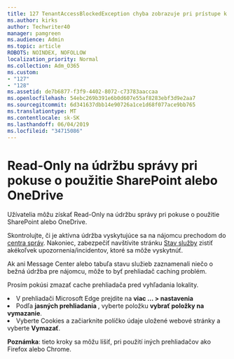 ```yaml
---
title: 127 TenantAccessBlockedException chyba zobrazuje pri prístupe k e-mailu?
ms.author: kirks
author: Techwriter40
manager: pamgreen
ms.audience: Admin
ms.topic: article
ROBOTS: NOINDEX, NOFOLLOW
localization_priority: Normal
ms.collection: Adm_O365
ms.custom:
- "127"
- "128"
ms.assetid: de7b6877-f3f9-4402-8072-c73783aaccaa
ms.openlocfilehash: 54ebc269b391e6b0d607e55af8283ebf3d9e2aa7
ms.sourcegitcommit: 6d341637dbb14e90726a1ce1d68f077ace9bb765
ms.translationtype: MT
ms.contentlocale: sk-SK
ms.lasthandoff: 06/04/2019
ms.locfileid: "34715086"
---
```

# <a name="read-only-for-maintenance-message-when-attempting-to-use-sharepoint-or-onedrive"></a>Read-Only na údržbu správy pri pokuse o použitie SharePoint alebo OneDrive

Užívatelia môžu získať Read-Only na údržbu správy pri pokuse o použitie SharePoint alebo OneDrive.

Skontrolujte, či je aktívna údržba vyskytujúce sa na nájomcu prechodom do <a href="https://portal.office.com/adminportal/home#/MessageCenter">centra správ</a>. Nakoniec, zabezpečiť navštívite stránku <a href="https://portal.office.com/adminportal/home#/servicehealth">Stav služby</a> zistiť akékoľvek upozornenia/incidentov, ktoré sa môže vyskytnúť.

Ak ani Message Center alebo tabuľa stavu služieb zaznamenali niečo o bežná údržba pre nájomcu, môže to byť prehliadač caching problém.

Prosím pokúsi zmazať cache prehliadača pred vyhľadania lokality.

  <li>V prehliadači Microsoft Edge prejdite na <strong>viac &hellip; &gt; nastavenia</strong></li>  <li>Podľa <strong>jasných prehliadania </strong>, vyberte položku <strong>vybrať položky na vymazanie</strong>.</li>  <li>Vyberte Cookies a začiarknite políčko údaje uložené webové stránky a vyberte <strong>Vymazať</strong>.</li>  </ol>  

**Poznámka**: tieto kroky sa môžu líšiť, pri použití iných prehliadačov ako Firefox alebo Chrome.

